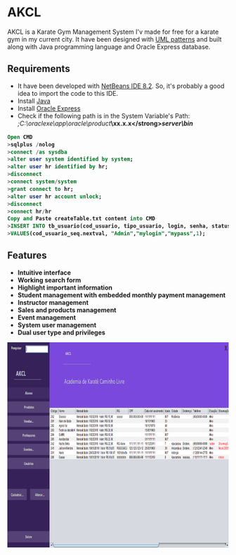 # AKCL

AKCL is a Karate Gym Management System I'v made for free for a karate gym in my current city.
It have been designed with [UML patterns](http://astah.net) and built along with Java programming language and Oracle Express database.

## Requirements

+ It have been developed with [NetBeans IDE 8.2](https://netbeans.org/downloads/8.2/). So, it's probably a good idea to import the code to this IDE.
+ Install [Java](https://www.java.com/en/download/)
+ Install [Oracle Express](https://www.oracle.com/technetwork/database/database-technologies/express-edition/downloads/index.html)
+ Check if the following path is in the System Variable's Path: *;C:\oraclexe\app\oracle\product*<strong>\xx.x.x\</strong>*server\bin*


```sql
Open CMD
>sqlplus /nolog
>connect /as sysdba
>alter user system identified by system;
>alter user hr identified by hr;
>disconnect
>connect system/system
>grant connect to hr;
>alter user hr account unlock;
>disconnect
>connect hr/hr
Copy and Paste createTable.txt content into CMD
>INSERT INTO tb_usuario(cod_usuario, tipo_usuario, login, senha, status)
>VALUES(cod_usuario_seq.nextval, "Admin","mylogin","mypass",1);
```

## Features

+ Intuitive interface
+ Working search form
+ Highlight important information
+ Student management with embedded monthly payment management
+ Instructor management
+ Sales and products management
+ Event management
+ System user management
+ Dual user type and privileges

<img src="images/001ScreenS.png" align="middle" width="880" height="466">
